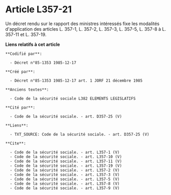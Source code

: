 # Article L357-21

Un décret rendu sur le rapport des ministres intéressés fixe les modalités d'application des articles L. 357-1, L. 357-2, L.
357-3, L. 357-5, L. 357-8 à L. 357-11 et L. 357-19.

**Liens relatifs à cet article**

	**Codifié par**:

	  - Décret n°85-1353 1985-12-17

	**Créé par**:

	  - Décret n°85-1353 1985-12-17 art. 1 JORF 21 décembre 1985

	**Anciens textes**:

	  - Code de la sécurité sociale L382 ELEMENTS LEGISLATIFS

	**Cité par**:

	  - Code de la sécurité sociale. - art. D357-25 (V)

	**Liens**:

	  - TXT_SOURCE: Code de la sécurité sociale. - art. D357-25 (V)

	**Cite**:

	  - Code de la sécurité sociale. - art. L357-1 (V)
	  - Code de la sécurité sociale. - art. L357-10 (V)
	  - Code de la sécurité sociale. - art. L357-11 (V)
	  - Code de la sécurité sociale. - art. L357-19 (V)
	  - Code de la sécurité sociale. - art. L357-2 (V)
	  - Code de la sécurité sociale. - art. L357-3 (V)
	  - Code de la sécurité sociale. - art. L357-5 (V)
	  - Code de la sécurité sociale. - art. L357-8 (V)
	  - Code de la sécurité sociale. - art. L357-9 (V)
